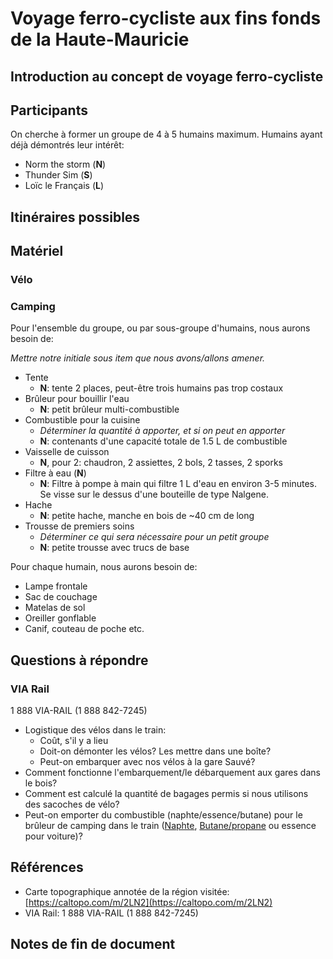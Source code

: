 # Voyage ferro-cycliste aux fins fonds de la Haute-Mauricie

## Introduction au concept de voyage ferro-cycliste

## Participants

On cherche à former un groupe de 4 à 5 humains maximum. Humains ayant déjà démontrés leur intérêt:

* Norm the storm (**N**)
* Thunder Sim (**S**)
* Loïc le Français (**L**)

## Itinéraires possibles

## Matériel

### Vélo

### Camping

Pour l'ensemble du groupe, ou par sous-groupe d'humains, nous aurons besoin de:

*Mettre notre initiale sous item que nous avons/allons amener.*

* Tente
    * **N**: tente 2 places, peut-être trois humains pas trop costaux
* Brûleur pour bouillir l'eau
    * **N**: petit brûleur multi-combustible
* Combustible pour la cuisine
    * *Déterminer la quantité à apporter, et si on peut en apporter*
    * **N**: contenants d'une capacité totale de 1.5 L de combustible
* Vaisselle de cuisson
    * **N**, pour 2: chaudron, 2 assiettes, 2 bols, 2 tasses, 2 sporks
* Filtre à eau (**N**)
    * **N**: Filtre à pompe à main qui filtre 1 L d'eau en environ 3-5 minutes. Se visse sur le dessus d'une bouteille de type Nalgene.
* Hache
    * **N**: petite hache, manche en bois de ~40 cm de long
* Trousse de premiers soins
    * *Déterminer ce qui sera nécessaire pour un petit groupe*
    * **N**: petite trousse avec trucs de base

Pour chaque humain, nous aurons besoin de:

* Lampe frontale
* Sac de couchage
* Matelas de sol
* Oreiller gonflable
* Canif, couteau de poche etc.

## Questions à répondre

### VIA Rail

1 888 VIA-RAIL (1 888 842-7245)

* Logistique des vélos dans le train:
    * Coût, s'il y a lieu
    * Doit-on démonter les vélos? Les mettre dans une boîte?
    * Peut-on embarquer avec nos vélos à la gare Sauvé?
* Comment fonctionne l'embarquement/le débarquement aux gares dans le bois?
* Comment est calculé la quantité de bagages permis si nous utilisons des sacoches de vélo?
* Peut-on emporter du combustible (naphte/essence/butane) pour le brûleur de camping dans le train ([Naphte](http://www.canadiantire.ca/fr/pdp/coleman-fuel-naphtha-0760044p.html), [Butane/propane](https://www.mec.ca/fr/product/4010-932/Cartouche-de-butane-propane-450) ou essence pour voiture)?

## Références

* Carte topographique annotée de la région visitée: [https://caltopo.com/m/2LN2](https://caltopo.com/m/2LN2)
* VIA Rail: 1 888 VIA-RAIL (1 888 842-7245)

## Notes de fin de document
